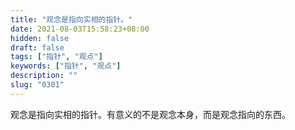 ```yaml
---
title: "观念是指向实相的指针。"
date: 2021-08-03T15:58:23+08:00
hidden: false
draft: false
tags: ["指针", "观点"]
keywords: ["指针", "观点"]
description: ""
slug: "0301"
---
```


观念是指向实相的指针。有意义的不是观念本身，而是观念指向的东西。